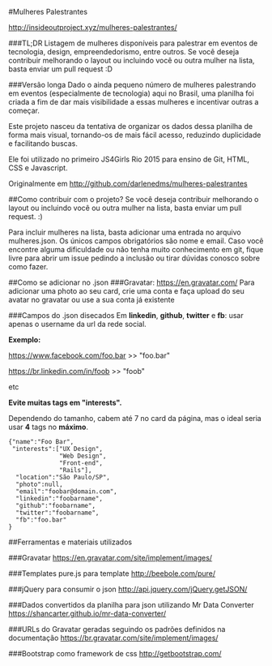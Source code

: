 #Mulheres Palestrantes

http://insideoutproject.xyz/mulheres-palestrantes/

###TL;DR
Listagem de mulheres disponíveis para palestrar em eventos de tecnologia, design, empreendedorismo, entre outros.
Se você deseja contribuir melhorando o layout ou incluindo você ou outra mulher na lista, basta enviar um pull request :D

###Versão longa
Dado o ainda pequeno número de mulheres palestrando em eventos (especialmente de tecnologia) aqui no Brasil, uma planilha foi criada a fim de dar mais visibilidade a essas mulheres e incentivar outras a começar.

Este projeto nasceu da tentativa de organizar os dados dessa planilha de forma mais visual, tornando-os de mais fácil acesso, reduzindo duplicidade e facilitando buscas.

Ele foi utilizado no primeiro JS4Girls Rio 2015 para ensino de Git, HTML, CSS e Javascript.

Originalmente em http://github.com/darlenedms/mulheres-palestrantes

##Como contribuir com o projeto?
Se você deseja contribuir melhorando o layout ou incluindo você ou outra mulher na lista, basta enviar um pull request. :)

Para incluir mulheres na lista, basta adicionar uma entrada no arquivo mulheres.json. Os únicos campos obrigatórios são nome e email.
Caso você encontre alguma dificuldade ou não tenha muito conhecimento em git, fique livre para abrir um issue pedindo a inclusão ou tirar dúvidas conosco sobre como fazer.

##Como se adicionar no .json
###Gravatar: https://en.gravatar.com/
Para adicionar uma photo ao seu card, crie uma conta e faça upload do seu avatar no gravatar ou use a sua conta já existente

###Campos do .json disecados
Em **linkedin**, **github**, **twitter** e **fb**: usar apenas o username da url da rede social.

**Exemplo:**

https://www.facebook.com/foo.bar >> "foo.bar"

https://br.linkedin.com/in/foob >> "foob"

etc

**Evite muitas tags em "interests".** 

Dependendo do tamanho, cabem até 7 no card da página, mas o ideal seria usar **4** tags no **máximo**.
```
{"name":"Foo Bar",
 "interests":["UX Design",
              "Web Design",
              "Front-end",
              "Rails"],
  "location":"São Paulo/SP",
  "photo":null,
  "email":"foobar@domain.com",
  "linkedin":"foobarname",
  "github":"foobarname",
  "twitter":"foobarname",
  "fb":"foo.bar"
}
```

##Ferramentas e materiais utilizados

###Gravatar
https://en.gravatar.com/site/implement/images/

###Templates
pure.js para template
http://beebole.com/pure/

###jQuery para consumir o json
http://api.jquery.com/jQuery.getJSON/

###Dados convertidos da planilha para json utilizando Mr Data Converter
https://shancarter.github.io/mr-data-converter/

###URLs do Gravatar geradas seguindo os padrões definidos na documentação
https://br.gravatar.com/site/implement/images/

###Bootstrap como framework de css
http://getbootstrap.com/
